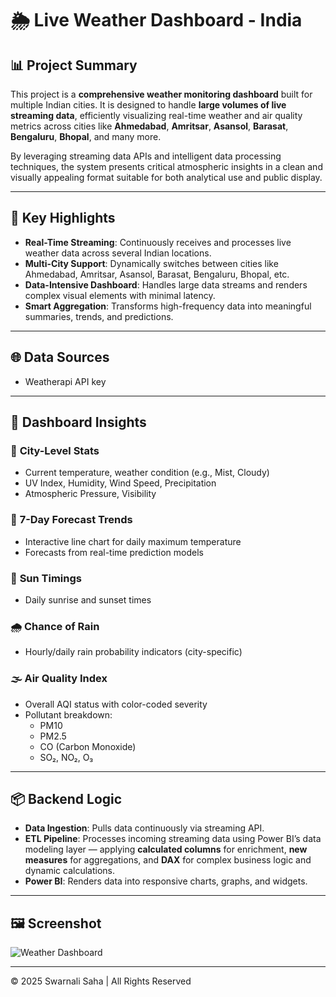 # 🌦️ Live Weather Dashboard - India

## 📊 Project Summary

This project is a **comprehensive weather monitoring dashboard** built for multiple Indian cities. It is designed to handle **large volumes of live streaming data**, efficiently visualizing real-time weather and air quality metrics across cities like **Ahmedabad**, **Amritsar**, **Asansol**, **Barasat**, **Bengaluru**, **Bhopal**, and many more.

By leveraging streaming data APIs and intelligent data processing techniques, the system presents critical atmospheric insights in a clean and visually appealing format suitable for both analytical use and public display.

---

## 🚀 Key Highlights

- **Real-Time Streaming**: Continuously receives and processes live weather data across several Indian locations.
- **Multi-City Support**: Dynamically switches between cities like Ahmedabad, Amritsar, Asansol, Barasat, Bengaluru, Bhopal, etc.
- **Data-Intensive Dashboard**: Handles large data streams and renders complex visual elements with minimal latency.
- **Smart Aggregation**: Transforms high-frequency data into meaningful summaries, trends, and predictions.

---

## 🌐 Data Sources

- Weatherapi API key

---

## 🧠 Dashboard Insights

### 📍 **City-Level Stats**
- Current temperature, weather condition (e.g., Mist, Cloudy)
- UV Index, Humidity, Wind Speed, Precipitation
- Atmospheric Pressure, Visibility

### 📅 **7-Day Forecast Trends**
- Interactive line chart for daily maximum temperature
- Forecasts from real-time prediction models

### 🌅 **Sun Timings**
- Daily sunrise and sunset times

### 🌧️ **Chance of Rain**
- Hourly/daily rain probability indicators (city-specific)

### 🌫️ **Air Quality Index**
- Overall AQI status with color-coded severity
- Pollutant breakdown:
  - PM10
  - PM2.5
  - CO (Carbon Monoxide)
  - SO₂, NO₂, O₃

---

## 📦 Backend Logic

- **Data Ingestion**: Pulls data continuously via streaming API.
- **ETL Pipeline**: Processes incoming streaming data using Power BI’s data modeling layer — applying **calculated columns** for enrichment, **new measures** for aggregations, and **DAX** for complex business logic and dynamic calculations.
- **Power BI**: Renders data into responsive charts, graphs, and widgets.

---

## 🖼️ Screenshot

![Weather Dashboard](./Weather_Report.png)

---

© 2025 Swarnali Saha | All Rights Reserved
